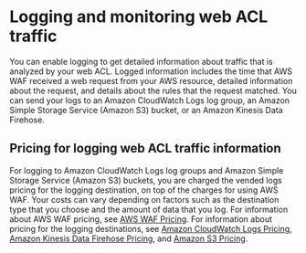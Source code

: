 # Logging and monitoring web ACL traffic<a name="logging"></a>

You can enable logging to get detailed information about traffic that is analyzed by your web ACL\. Logged information includes the time that AWS WAF received a web request from your AWS resource, detailed information about the request, and details about the rules that the request matched\. You can send your logs to an Amazon CloudWatch Logs log group, an Amazon Simple Storage Service \(Amazon S3\) bucket, or an Amazon Kinesis Data Firehose\.

## Pricing for logging web ACL traffic information<a name="logging-pricing"></a>

For logging to Amazon CloudWatch Logs log groups and Amazon Simple Storage Service \(Amazon S3\) buckets, you are charged the vended logs pricing for the logging destination, on top of the charges for using AWS WAF\. Your costs can vary depending on factors such as the destination type that you choose and the amount of data that you log\. For information about AWS WAF pricing, see [AWS WAF Pricing](http://aws.amazon.com/waf/pricing/)\. For information about pricing for the logging destinations, see [Amazon CloudWatch Logs Pricing](http://aws.amazon.com/cloudwatch/pricing/), [Amazon Kinesis Data Firehose Pricing](http://aws.amazon.com/kinesis/data-firehose/pricing/), and [Amazon S3 Pricing](http://aws.amazon.com/s3/pricing/)\.